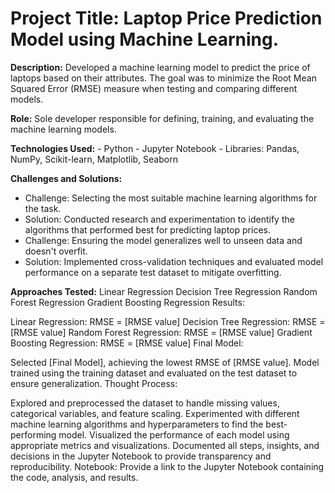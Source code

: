 # Project Title: Laptop Price Prediction Model using Machine Learning.

**Description:** Developed a machine learning model to predict the price of laptops based on their attributes. The goal was to minimize the Root Mean Squared Error (RMSE) measure when testing and comparing different models.

**Role:** Sole developer responsible for defining, training, and evaluating the machine learning models.

**Technologies Used:**
    - Python
    - Jupyter Notebook
    - Libraries: Pandas, NumPy, Scikit-learn, Matplotlib, Seaborn
    
**Challenges and Solutions:**
  - Challenge: Selecting the most suitable machine learning algorithms for the task.
  - Solution: Conducted research and experimentation to identify the algorithms that performed best for predicting laptop prices.
  - Challenge: Ensuring the model generalizes well to unseen data and doesn't overfit.
  - Solution: Implemented cross-validation techniques and evaluated model performance on a separate test dataset to mitigate overfitting.

**Approaches Tested:**
  Linear Regression
  Decision Tree Regression
  Random Forest Regression
  Gradient Boosting Regression
Results:

Linear Regression: RMSE = [RMSE value]
Decision Tree Regression: RMSE = [RMSE value]
Random Forest Regression: RMSE = [RMSE value]
Gradient Boosting Regression: RMSE = [RMSE value]
Final Model:

Selected [Final Model], achieving the lowest RMSE of [RMSE value].
Model trained using the training dataset and evaluated on the test dataset to ensure generalization.
Thought Process:

Explored and preprocessed the dataset to handle missing values, categorical variables, and feature scaling.
Experimented with different machine learning algorithms and hyperparameters to find the best-performing model.
Visualized the performance of each model using appropriate metrics and visualizations.
Documented all steps, insights, and decisions in the Jupyter Notebook to provide transparency and reproducibility.
Notebook: Provide a link to the Jupyter Notebook containing the code, analysis, and results.
